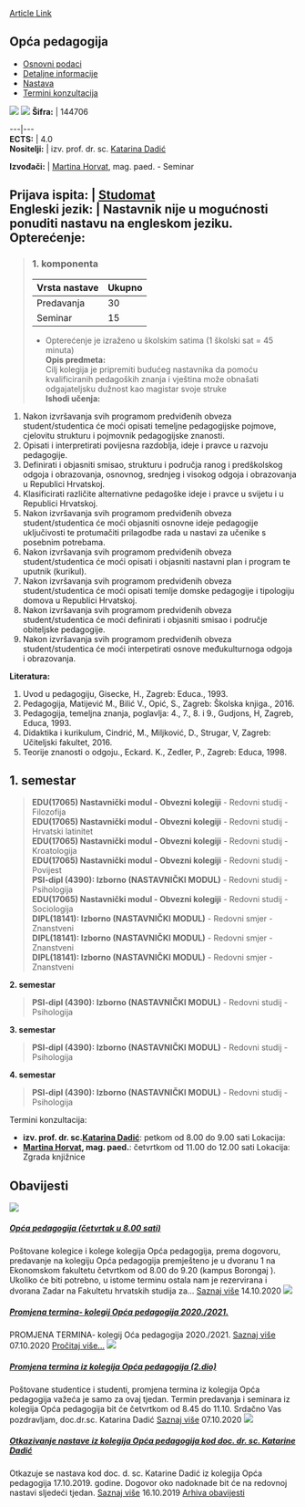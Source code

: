 [Article Link](https://www.fhs.hr/predmet/opcped_b)

## Opća pedagogija
  * [Osnovni podaci](https://www.fhs.hr/predmet/opcped_b#v1id-523788_954042_1_0 "Osnovni podaci")
  * [Detaljne informacije](https://www.fhs.hr/predmet/opcped_b#v1id-523788_954042_1_1 "Detaljne informacije")
  * [Nastava](https://www.fhs.hr/predmet/opcped_b#v1id-523788_954042_1_2 "Nastava")
  * [Termini konzultacija](https://www.fhs.hr/predmet/opcped_b#v1id-523788_954042_1_3 "Termini konzultacija")


[![](https://www.fhs.hr/img/flags/gif/hr.gif)](https://www.fhs.hr/predmet/opcped_b) [![](https://www.fhs.hr/img/flags/gif/gb.gif)](https://www.fhs.hr/en/course/ped_c)
**Šifra:** |  144706  
  
---|---  
**ECTS:** |  4.0   
**Nositelji:** |  izv. prof. dr. sc. [Katarina Dadić](https://www.fhs.hr/djelatnik/katarina.dadic)   
  
**Izvođači:** |  [Martina Horvat](https://www.fhs.hr/djelatnik/martina.horvat), mag. paed. - Seminar  
  
**Prijava ispita:** |  [Studomat](http://www.isvu.hr/studomat)  
**Engleski jezik:** |  Nastavnik nije u mogućnosti ponuditi nastavu na engleskom jeziku.   
**Opterećenje:**  
---  
> ### 1. komponenta
> | Vrsta nastave | Ukupno  
> ---|---  
> Predavanja | 30  
> Seminar | 15  
> * Opterećenje je izraženo u školskim satima (1 školski sat = 45 minuta)   
**Opis predmeta:**  
> Cilj kolegija je pripremiti budućeg nastavnika da pomoću kvalificiranih pedagoških znanja i vještina može obnašati odgajateljsku dužnost kao magistar svoje struke  
**Ishodi učenja:**  
  1. Nakon izvršavanja svih programom predviđenih obveza student/studentica će moći opisati temeljne pedagogijske pojmove, cjelovitu strukturu i pojmovnik pedagogijske znanosti.
  2. Opisati i interpretirati povijesna razdoblja, ideje i pravce u razvoju pedagogije.
  3. Definirati i objasniti smisao, strukturu i područja ranog i predškolskog odgoja i obrazovanja, osnovnog, srednjeg i visokog odgoja i obrazovanja u Republici Hrvatskoj.
  4. Klasificirati različite alternativne pedagoške ideje i pravce u svijetu i u Republici Hrvatskoj.
  5. Nakon izvršavanja svih programom predviđenih obveza student/studentica će moći objasniti osnovne ideje pedagogije uključivosti te protumačiti prilagodbe rada u nastavi za učenike s posebnim potrebama.
  6. Nakon izvršavanja svih programom predviđenih obveza student/studentica će moći opisati i objasniti nastavni plan i program te uputnik (kurikul).
  7. Nakon izvršavanja svih programom predviđenih obveza student/studentica će moći opisati temlje domske pedagogije i tipologiju domova u Republici Hrvatskoj.
  8. Nakon izvršavanja svih programom predviđenih obveza student/studentica će moći definirati i objasniti smisao i područje obiteljske pedagogije.
  9. Nakon izvršavanja svih programom predviđenih obveza student/studentica će moći interpetirati osnove međukulturnoga odgoja i obrazovanja.

  
**Literatura:**  
  1. Uvod u pedagogiju, Gisecke, H., Zagreb: Educa., 1993. 
  2. Pedagogija, Matijević M., Bilić V., Opić, S., Zagreb: Školska knjiga., 2016. 
  3. Pedagogija, temeljna znanja, poglavlja: 4., 7., 8. i 9., Gudjons, H, Zagreb, Educa, 1993. 
  4. Didaktika i kurikulum, Cindrić, M., Miljković, D., Strugar, V, Zagreb: Učiteljski fakultet, 2016. 
  5. Teorije znanosti o odgoju., Eckard. K., Zedler, P., Zagreb: Educa, 1998. 

  
**1. semestar**  
---  
> **EDU(17065) Nastavnički modul - Obvezni kolegiji** - Redovni studij - Filozofija  
>  **EDU(17065) Nastavnički modul - Obvezni kolegiji** - Redovni studij - Hrvatski latinitet  
>  **EDU(17065) Nastavnički modul - Obvezni kolegiji** - Redovni studij - Kroatologija  
>  **EDU(17065) Nastavnički modul - Obvezni kolegiji** - Redovni studij - Povijest  
>  **PSI-dipl (4390): Izborno (NASTAVNIČKI MODUL)** - Redovni studij - Psihologija  
>  **EDU(17065) Nastavnički modul - Obvezni kolegiji** - Redovni studij - Sociologija  
>  **DIPL(18141): Izborno (NASTAVNIČKI MODUL)** - Redovni smjer - Znanstveni  
>  **DIPL(18141): Izborno (NASTAVNIČKI MODUL)** - Redovni smjer - Znanstveni  
>  **DIPL(18141): Izborno (NASTAVNIČKI MODUL)** - Redovni smjer - Znanstveni  
>   
  
**2. semestar**  
> **PSI-dipl (4390): Izborno (NASTAVNIČKI MODUL)** - Redovni studij - Psihologija  
>   
  
**3. semestar**  
> **PSI-dipl (4390): Izborno (NASTAVNIČKI MODUL)** - Redovni studij - Psihologija  
>   
  
**4. semestar**  
> **PSI-dipl (4390): Izborno (NASTAVNIČKI MODUL)** - Redovni studij - Psihologija  
>   
Termini konzultacija: 
  * **izv. prof. dr. sc.[Katarina Dadić](https://www.fhs.hr/djelatnik/katarina.dadic)**: 
petkom od 8.00 do 9.00 sati
Lokacija: 
  * **[Martina Horvat](https://www.fhs.hr/djelatnik/martina.horvat), mag. paed.**: 
četvrtkom od 11.00 do 12.00 sati 
Lokacija: Zgrada knjižnice 


## Obavijesti
[ ![](https://www.fhs.hr/_pub/themes_static/hrstud2024/default/img/default_news.jpg) ](https://www.fhs.hr/predmet/opcped_b?@=21d1t#news_110333)
#####  [Opća pedagogija (četvrtak u 8.00 sati)](https://www.fhs.hr/predmet/opcped_b?@=21d1t#news_110333)
Poštovane kolegice i kolege kolegija Opća pedagogija, prema dogovoru, predavanje na kolegiju Opća pedagogija premješteno je u dvoranu 1 na Ekonomskom fakultetu četvrtkom od 8.00 do 9.20 (kampus Borongaj ). Ukoliko će biti potrebno, u istome terminu ostala nam je rezervirana i dvorana Zadar na Fakultetu hrvatskih studija za... 
[Saznaj više](https://www.fhs.hr/predmet/opcped_b?@=21d1t#news_110333)
14.10.2020
[ ![](https://www.fhs.hr/_pub/themes_static/hrstud2024/default/img/default_news.jpg) ](https://www.fhs.hr/predmet/opcped_b?@=21cxg#news_110333)
#####  [Promjena termina- kolegij Opća pedagogija 2020./2021.](https://www.fhs.hr/predmet/opcped_b?@=21cxg#news_110333)
PROMJENA TERMINA- kolegij Oća pedagogija 2020./2021. 
[Saznaj više](https://www.fhs.hr/predmet/opcped_b?@=21cxg#news_110333)
07.10.2020
[Pročitaj više...](https://www.fhs.hr/predmet/opcped_b?@=21cxg#news_110333 "Pročitaj obavijest: Promjena termina- kolegij Opća pedagogija 2020./2021.")
[ ![](https://www.fhs.hr/_pub/themes_static/hrstud2024/default/img/default_news.jpg) ](https://www.fhs.hr/predmet/opcped_b?@=21cxo#news_110333)
#####  [Promjena termina iz kolegija Opća pedagogija (2.dio)](https://www.fhs.hr/predmet/opcped_b?@=21cxo#news_110333)
Poštovane studentice i studenti, promjena termina iz kolegija Opća pedagogija važeća je samo za ovaj tjedan. Termin predavanja i seminara iz kolegija Opća pedagogija bit će četvrtkom od 8.45 do 11.10. Srdačno Vas pozdravljam, doc.dr.sc. Katarina Dadić 
[Saznaj više](https://www.fhs.hr/predmet/opcped_b?@=21cxo#news_110333)
07.10.2020
[ ![](https://www.fhs.hr/_pub/themes_static/hrstud2024/default/img/default_news.jpg) ](https://www.fhs.hr/predmet/opcped_b?@=218vw#news_110333)
#####  [Otkazivanje nastave iz kolegija Opća pedagogija kod doc. dr. sc. Katarine Dadić](https://www.fhs.hr/predmet/opcped_b?@=218vw#news_110333)
Otkazuje se nastava kod doc. d. sc. Katarine Dadić iz kolegija Opća pedagogija 17.10.2019. godine. Dogovor oko nadoknade bit će na redovnoj nastavi sljedeći tjedan. 
[Saznaj više](https://www.fhs.hr/predmet/opcped_b?@=218vw#news_110333)
16.10.2019
[Arhiva obavijesti](https://www.fhs.hr/predmet/opcped_b?@=20say#news_110333 "Arhiva obavijesti")
